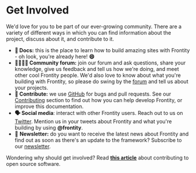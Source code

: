 # **Get Involved**

We'd love for you to be part of our ever-growing community. There are a variety of different ways in which you can find information about the project, discuss about it, and contribute to it.

* **📖  Docs:** this is the place to learn how to build amazing sites with Frontity - oh look, you're already here! **😄**
* **👨‍👩‍👧‍👦  Community forum:** join our forum and ask questions, share your knowledge, give us feedback and tell us how we're doing, and meet other cool Frontity people. We'd also love to know about what you're building with Frontity, so please do swing by the [forum](https://community.frontity.org/) and tell us about your projects.
* **🐞  Contribute:** we use [GitHub](https://github.com/frontity/frontity) for bugs and pull requests. See our [Contributing](../contributing/README.md) section to find out how you can help develop Frontity, or improve this documentation.
* **🗣  Social media**: interact with other Frontity users. Reach out to us on [Twitter](https://twitter.com/frontity). Mention us in your tweets about Frontity and what you're building by using **@frontity**.
* 💌  **Newsletter:** do you want to receive the latest news about Frontity and find out as soon as there's an update to the framework? Subscribe to our [newsletter](https://frontity.org/#newsletter).

Wondering why should get involved? Read [**this article**](https://opensource.guide/how-to-contribute/#why-contribute-to-open-source) about contributing to open source software.
